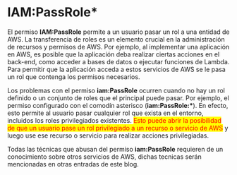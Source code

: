 # IAM:PassRole\*

El permiso **IAM:PassRole** permite a un usuario pasar un rol a una entidad de AWS. La transferencia de roles es un elemento crucial en la administración de recursos y permisos de AWS. Por ejemplo, al implementar una aplicación en AWS, es posible que la aplicación deba realizar ciertas acciones en el back-end, como acceder a bases de datos o ejecutar funciones de Lambda. Para permitir que la aplicación acceda a estos servicios de AWS se le pasa un rol que contenga los permisos necesarios.

Los problemas con el permiso **iam:PassRole** ocurren cuando no hay un rol definido o un conjunto de roles que el principal puede pasar. Por ejemplo, el permiso configurado con el comodín asterisco (**iam:PassRole:\***). En efecto, esto permite al usuario pasar cualquier rol que exista en el entorno, incluidos los roles privilegiados existentes. <mark style="color:red;">Esto puede abrir la posibilidad de que un usuario pase un rol privilegiado a un recurso o servicio de AWS</mark> y luego use ese recurso o servicio para realizar acciones privilegiadas.

Todas las técnicas que abusan del permiso **iam:PassRole** requieren de un conocimiento sobre otros servicios de AWS, dichas tecnicas serán mencionadas en otras entradas de este blog.
